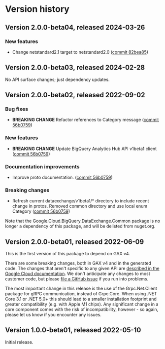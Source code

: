 # Version history

## Version 2.0.0-beta04, released 2024-03-26

### New features

- Change netstandard2.1 target to netstandard2.0 ([commit 82bea85](https://github.com/googleapis/google-cloud-dotnet/commit/82bea850661975b9750ac30753528cc9d2e05240))

## Version 2.0.0-beta03, released 2024-02-28

No API surface changes; just dependency updates.

## Version 2.0.0-beta02, released 2022-09-02

### Bug fixes

- **BREAKING CHANGE** Refactor references to Category message ([commit 56b0759](https://github.com/googleapis/google-cloud-dotnet/commit/56b0759444c88b64334b25873891ff81edcd74bd))

### New features

- **BREAKING CHANGE** Update BigQuery Analytics Hub API v1beta1 client ([commit 56b0759](https://github.com/googleapis/google-cloud-dotnet/commit/56b0759444c88b64334b25873891ff81edcd74bd))

### Documentation improvements

- Improve proto documentation. ([commit 56b0759](https://github.com/googleapis/google-cloud-dotnet/commit/56b0759444c88b64334b25873891ff81edcd74bd))

### Breaking changes

- Refresh current dataexchange/v1beta1/* directory to include recent change in protos. Removed common directory and use local enum Category ([commit 56b0759](https://github.com/googleapis/google-cloud-dotnet/commit/56b0759444c88b64334b25873891ff81edcd74bd))

Note that the Google.Cloud.BigQuery.DataExchange.Common package is
no longer a dependency of this package, and will be delisted from
nuget.org.

## Version 2.0.0-beta01, released 2022-06-09

This is the first version of this package to depend on GAX v4.

There are some breaking changes, both in GAX v4 and in the generated
code. The changes that aren't specific to any given API are [described in the Google Cloud
documentation](https://cloud.google.com/dotnet/docs/reference/help/breaking-gax4).
We don't anticipate any changes to most customer code, but please [file a
GitHub issue](https://github.com/googleapis/google-cloud-dotnet/issues/new/choose)
if you run into problems.

The most important change in this release is the use of the Grpc.Net.Client package
for gRPC communication, instead of Grpc.Core. When using .NET Core 3.1 or .NET 5.0+
this should lead to a smaller installation footprint and greater compatibility (e.g.
with Apple M1 chips). Any significant change in a core component comes with the risk
of incompatibility, however - so again, please let us know if you encounter any
issues.

## Version 1.0.0-beta01, released 2022-05-10

Initial release.
